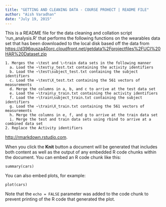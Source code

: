 ```yaml
---
title: "GETTING AND CLEANING DATA - COURSE PROHECT | README FILE"
author: "Aish Varadhan"
date: "July 19, 2015"
---
```


This is a README file for the data cleaning and collation script 'run_analysis.R' that performs the following functions on the wearables data set that has been downloaded to the local disk based off the data from <https://d396qusza40orc.cloudfront.net/getdata%2Fprojectfiles%2FUCI%20HAR%20Dataset.zip>

```{r}
1. Merges the ~\test and \~train data sets in the following manner
  a. Load the ~\test\y_test.txt containing the activity identifiers
  b. Load the ~\test\subject_test.txt containing the subject identifiers
  c. Load the ~\test\X_test.txt containing the 561 vectors of measurements
  d. Merge the columns in a, b, and c to arrive at the test data set
  e. Load the ~\train\y_train.txt containing the activity identifiers
  f. Load the ~\train\subject_train.txt containing the subject identifiers
  g. Load the ~\train\X_train.txt containing the 561 vectors of measurements
  h. Merge the columns in e, f, and g to arrive at the train data set
  i. Merge the test and train data sets using rbind to arrive at a combined data set
2. Replace the Activity identifiers 
```

<http://rmarkdown.rstudio.com>.

When you click the **Knit** button a document will be generated that includes both content as well as the output of any embedded R code chunks within the document. You can embed an R code chunk like this:

```{r}
summary(cars)
```

You can also embed plots, for example:

```{r, echo=FALSE}
plot(cars)
```

Note that the `echo = FALSE` parameter was added to the code chunk to prevent printing of the R code that generated the plot.
